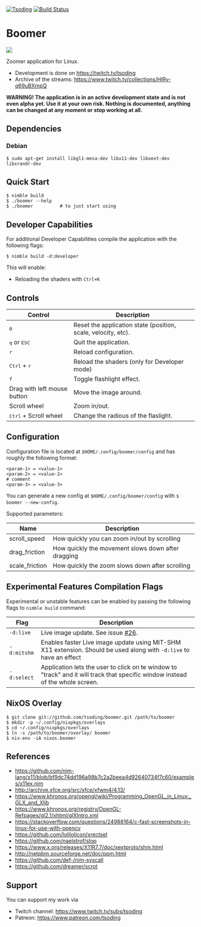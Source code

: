 [![Tsoding](https://img.shields.io/badge/twitch.tv-tsoding-purple?logo=twitch&style=for-the-badge)](https://www.twitch.tv/tsoding)
[![Build Status](https://travis-ci.org/tsoding/boomer.svg?branch=master)](https://travis-ci.org/tsoding/boomer)

# Boomer

![](./demo.gif)

Zoomer application for Linux.

- Development is done on https://twitch.tv/tsoding
- Archive of the streams: https://www.twitch.tv/collections/HlRy-q69uBXmpQ

**WARNING! The application is in an active development state and is
not even alpha yet. Use it at your own risk. Nothing is documented,
anything can be changed at any moment or stop working at all.**

## Dependencies

### Debian

```console
$ sudo apt-get install libgl1-mesa-dev libx11-dev libxext-dev libxrandr-dev
```

## Quick Start

```console
$ nimble build
$ ./boomer --help
$ ./boomer          # to just start using
```

## Developer Capabilities

For additional Developer Capabilities compile the application with the following flags:

```console
$ nimble build -d:developer
```

This will enable:
- Reloading the shaders with `Ctrl+R`

## Controls

| Control                        | Description                                                   |
|--------------------------------|---------------------------------------------------------------|
| <kbd>0</kbd>                   | Reset the application state (position, scale, velocity, etc). |
| <kbd>q</kbd> or <kbd>ESC</kbd> | Quit the application.                                         |
| <kbd>r</kbd>                   | Reload configuration.                                         |
| <kbd>Ctrl</kbd> + <kbd>r</kbd> | Reload the shaders (only for Developer mode)                  |
| <kbd>f</kbd>                   | Toggle flashlight effect.                                     |
| Drag with left mouse button    | Move the image around.                                        |
| Scroll wheel                   | Zoom in/out.                                                  |
| <kbd>Ctrl</kbd> + Scroll wheel | Change the radious of the flaslight.                          |

## Configuration

Configuration file is located at `$HOME/.config/boomer/config` and has roughly the following format:

```
<param-1> = <value-1>
<param-2> = <value-2>
# comment
<param-3> = <value-3>
```

You can generate a new config at `$HOME/.config/boomer/config` with `$ boomer --new-config`.

Supported parameters:

| Name           | Description                                        |
|----------------|----------------------------------------------------|
| scroll_speed   | How quickly you can zoom in/out by scrolling       |
| drag_friction  | How quickly the movement slows down after dragging |
| scale_friction | How quickly the zoom slows down after scrolling    |

## Experimental Features Compilation Flags

Experimental or unstable features can be enabled by passing the following flags to `nimble build` command:

| Flag          | Description                                                                                                                    |
|---------------|--------------------------------------------------------------------------------------------------------------------------------|
| `-d:live`     | Live image update. See issue [#26].                                                                                            |
| `-d:mitshm`   | Enables faster Live image update using MIT-SHM X11 extension. Should be used along with `-d:live` to have an effect             |
| `-d:select`   | Application lets the user to click on te window to "track" and it will track that specific window instead of the whole screen. |

## NixOS Overlay

```
$ git clone git://github.com/tsoding/boomer.git /path/to/boomer
$ mkdir -p ~/.config/nixpkgs/overlays
$ cd ~/.config/nixpkgs/overlays
$ ln -s /path/to/boomer/overlay/ boomer
$ nix-env -iA nixos.boomer
```

## References

- https://github.com/nim-lang/x11/blob/bf9dc74dd196a98b7c2a2beea4d92640734f7c60/examples/x11ex.nim
- http://archive.xfce.org/src/xfce/xfwm4/4.13/
- https://www.khronos.org/opengl/wiki/Programming_OpenGL_in_Linux:_GLX_and_Xlib
- https://www.khronos.org/registry/OpenGL-Refpages/gl2.1/xhtml/glXIntro.xml
- https://stackoverflow.com/questions/24988164/c-fast-screenshots-in-linux-for-use-with-opencv
- https://github.com/lolilolicon/xrectsel
- https://github.com/naelstrof/slop
- https://www.x.org/releases/X11R7.7/doc/xextproto/shm.html
- http://netpbm.sourceforge.net/doc/ppm.html
- https://github.com/def-/nim-syscall
- https://github.com/dreamer/scrot

## Support

You can support my work via

- Twitch channel: https://www.twitch.tv/subs/tsoding
- Patreon: https://www.patreon.com/tsoding

[#26]: https://github.com/tsoding/boomer/issues/26
